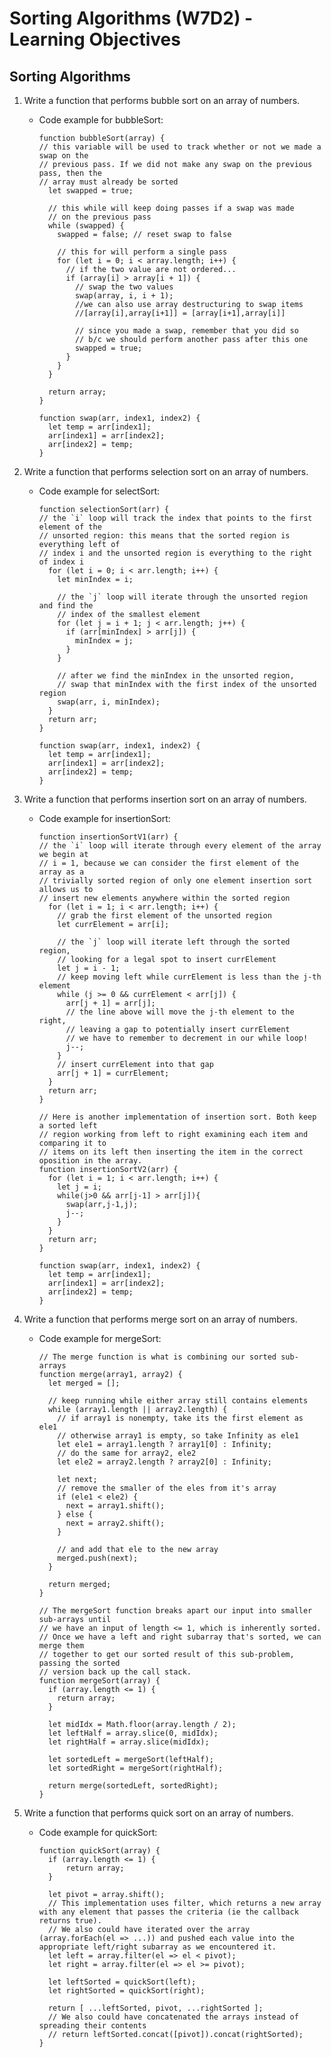 Sorting Algorithms (W7D2) - Learning Objectives
===============================================

Sorting Algorithms
------------------

1.  Write a function that performs bubble sort on an array of numbers.
    -   Code example for bubbleSort:

            function bubbleSort(array) {
            // this variable will be used to track whether or not we made a swap on the
            // previous pass. If we did not make any swap on the previous pass, then the 
            // array must already be sorted
              let swapped = true;

              // this while will keep doing passes if a swap was made
              // on the previous pass
              while (swapped) {
                swapped = false; // reset swap to false

                // this for will perform a single pass
                for (let i = 0; i < array.length; i++) {
                  // if the two value are not ordered...
                  if (array[i] > array[i + 1]) {
                    // swap the two values
                    swap(array, i, i + 1);
                    //we can also use array destructuring to swap items
                    //[array[i],array[i+1]] = [array[i+1],array[i]]

                    // since you made a swap, remember that you did so
                    // b/c we should perform another pass after this one
                    swapped = true;
                  }
                }
              }

              return array;
            }

            function swap(arr, index1, index2) {
              let temp = arr[index1];
              arr[index1] = arr[index2];
              arr[index2] = temp;
            }

2.  Write a function that performs selection sort on an array of numbers.
    -   Code example for selectSort:

            function selectionSort(arr) {
            // the `i` loop will track the index that points to the first element of the
            // unsorted region: this means that the sorted region is everything left of
            // index i and the unsorted region is everything to the right of index i
              for (let i = 0; i < arr.length; i++) {
                let minIndex = i;

                // the `j` loop will iterate through the unsorted region and find the
                // index of the smallest element
                for (let j = i + 1; j < arr.length; j++) {
                  if (arr[minIndex] > arr[j]) {
                    minIndex = j;
                  }
                }

                // after we find the minIndex in the unsorted region,
                // swap that minIndex with the first index of the unsorted region
                swap(arr, i, minIndex);
              }
              return arr;
            }

            function swap(arr, index1, index2) {
              let temp = arr[index1];
              arr[index1] = arr[index2];
              arr[index2] = temp;
            }

3.  Write a function that performs insertion sort on an array of numbers.
    -   Code example for insertionSort:

            function insertionSortV1(arr) {
            // the `i` loop will iterate through every element of the array we begin at
            // i = 1, because we can consider the first element of the array as a
            // trivially sorted region of only one element insertion sort allows us to
            // insert new elements anywhere within the sorted region
              for (let i = 1; i < arr.length; i++) {
                // grab the first element of the unsorted region
                let currElement = arr[i];

                // the `j` loop will iterate left through the sorted region,
                // looking for a legal spot to insert currElement
                let j = i - 1;
                // keep moving left while currElement is less than the j-th element
                while (j >= 0 && currElement < arr[j]) {
                  arr[j + 1] = arr[j];
                  // the line above will move the j-th element to the right,
                  // leaving a gap to potentially insert currElement
                  // we have to remember to decrement in our while loop!
                  j--;
                }
                // insert currElement into that gap
                arr[j + 1] = currElement;
              }
              return arr;
            }

            // Here is another implementation of insertion sort. Both keep a sorted left
            // region working from left to right examining each item and comparing it to
            // items on its left then inserting the item in the correct oposition in the array.
            function insertionSortV2(arr) {
              for (let i = 1; i < arr.length; i++) {
                let j = i;
                while(j>0 && arr[j-1] > arr[j]){
                  swap(arr,j-1,j);
                  j--;
                }
              }
              return arr;
            }

            function swap(arr, index1, index2) {
              let temp = arr[index1];
              arr[index1] = arr[index2];
              arr[index2] = temp;
            }

4.  Write a function that performs merge sort on an array of numbers.
    -   Code example for mergeSort:

            // The merge function is what is combining our sorted sub-arrays
            function merge(array1, array2) {
              let merged = [];

              // keep running while either array still contains elements
              while (array1.length || array2.length) {
                // if array1 is nonempty, take its the first element as ele1
                // otherwise array1 is empty, so take Infinity as ele1
                let ele1 = array1.length ? array1[0] : Infinity;
                // do the same for array2, ele2
                let ele2 = array2.length ? array2[0] : Infinity;

                let next;
                // remove the smaller of the eles from it's array
                if (ele1 < ele2) {
                  next = array1.shift();
                } else {
                  next = array2.shift();
                }

                // and add that ele to the new array
                merged.push(next);
              }

              return merged;
            }

            // The mergeSort function breaks apart our input into smaller sub-arrays until
            // we have an input of length <= 1, which is inherently sorted.
            // Once we have a left and right subarray that's sorted, we can merge them
            // together to get our sorted result of this sub-problem, passing the sorted 
            // version back up the call stack.
            function mergeSort(array) {
              if (array.length <= 1) {
                return array;
              }

              let midIdx = Math.floor(array.length / 2);
              let leftHalf = array.slice(0, midIdx);
              let rightHalf = array.slice(midIdx);

              let sortedLeft = mergeSort(leftHalf);
              let sortedRight = mergeSort(rightHalf);

              return merge(sortedLeft, sortedRight);
            }

5.  Write a function that performs quick sort on an array of numbers.
    -   Code example for quickSort:

            function quickSort(array) {
              if (array.length <= 1) {
                  return array;
              }

              let pivot = array.shift();
              // This implementation uses filter, which returns a new array with any element that passes the criteria (ie the callback returns true).
              // We also could have iterated over the array (array.forEach(el => ...)) and pushed each value into the appropriate left/right subarray as we encountered it.
              let left = array.filter(el => el < pivot);
              let right = array.filter(el => el >= pivot);

              let leftSorted = quickSort(left);
              let rightSorted = quickSort(right);

              return [ ...leftSorted, pivot, ...rightSorted ];
              // We also could have concatenated the arrays instead of spreading their contents
              // return leftSorted.concat([pivot]).concat(rightSorted);
            }
